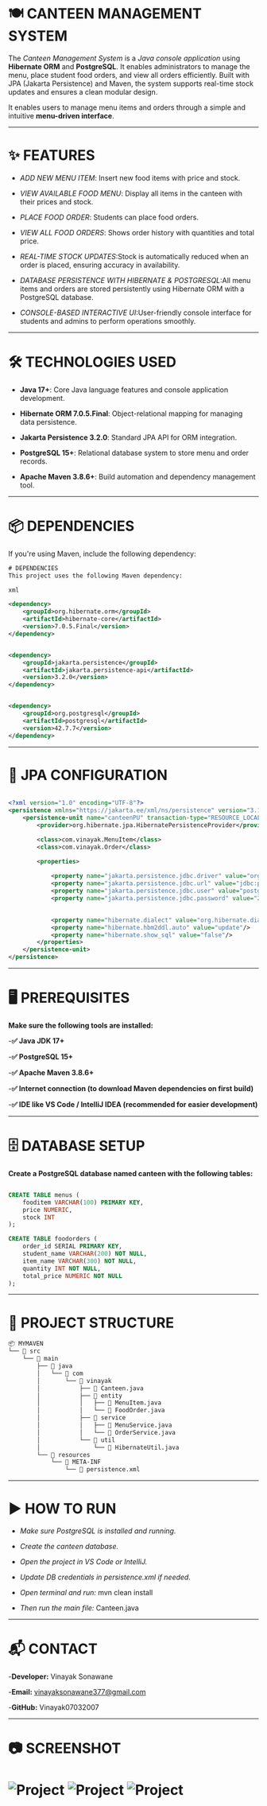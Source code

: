 # 🍽️ CANTEEN MANAGEMENT SYSTEM  



The *Canteen Management System* is a *Java console application* using **Hibernate ORM** and **PostgreSQL**. It enables administrators to manage the menu, place student food orders, and view all orders efficiently. Built with JPA (Jakarta Persistence) and Maven, the system supports real-time stock updates and ensures a clean modular design.


It enables users to manage menu items and orders through a simple and intuitive **menu-driven interface**.  


---

# ✨ FEATURES

-  *ADD NEW MENU ITEM*: Insert new food items with price and stock.

-  *VIEW AVAILABLE FOOD MENU*: Display all items in the canteen with their prices and stock.

-  *PLACE FOOD ORDER*: Students can place food orders.

-  *VIEW ALL FOOD ORDERS*: Shows order history with quantities and total price.

-  *REAL-TIME STOCK UPDATES*:Stock is automatically reduced when an order is placed, ensuring accuracy in availability.

-  *DATABASE PERSISTENCE WITH HIBERNATE & POSTGRESQL*:All menu items and orders are stored persistently using Hibernate ORM with a PostgreSQL database.

-  *CONSOLE-BASED INTERACTIVE UI*:User-friendly console interface for students and admins to perform operations smoothly.



---

# 🛠 TECHNOLOGIES USED


- **Java 17+**: Core Java language features and console application development.

- **Hibernate ORM 7.0.5.Final**: Object-relational mapping for managing data persistence.

- **Jakarta Persistence 3.2.0**: Standard JPA API for ORM integration.

- **PostgreSQL 15+**: Relational database system to store menu and order records.

- **Apache Maven 3.8.6+**: Build automation and dependency management tool.


---

# 📦 DEPENDENCIES

If you're using Maven, include the following dependency:

```xml
# DEPENDENCIES
This project uses the following Maven dependency:

xml

<dependency>
    <groupId>org.hibernate.orm</groupId>
    <artifactId>hibernate-core</artifactId>
    <version>7.0.5.Final</version>
</dependency>


<dependency>
    <groupId>jakarta.persistence</groupId>
    <artifactId>jakarta.persistence-api</artifactId>
    <version>3.2.0</version>
</dependency>


<dependency>
    <groupId>org.postgresql</groupId>
    <artifactId>postgresql</artifactId>
    <version>42.7.7</version>
</dependency>

```

---


# 📄 JPA CONFIGURATION

```xml

<?xml version="1.0" encoding="UTF-8"?>
<persistence xmlns="https://jakarta.ee/xml/ns/persistence" version="3.1">
    <persistence-unit name="canteenPU" transaction-type="RESOURCE_LOCAL">
        <provider>org.hibernate.jpa.HibernatePersistenceProvider</provider>

        <class>com.vinayak.MenuItem</class>
        <class>com.vinayak.Order</class>

        <properties>
           
            <property name="jakarta.persistence.jdbc.driver" value="org.postgresql.Driver"/>
            <property name="jakarta.persistence.jdbc.url" value="jdbc:postgresql://localhost:5432/canteen"/>
            <property name="jakarta.persistence.jdbc.user" value="postgres"/>
            <property name="jakarta.persistence.jdbc.password" value="2007"/>

            
            <property name="hibernate.dialect" value="org.hibernate.dialect.PostgreSQLDialect"/>
            <property name="hibernate.hbm2ddl.auto" value="update"/>
            <property name="hibernate.show_sql" value="false"/>
        </properties>
    </persistence-unit>
</persistence>

```


---


# 🖥 PREREQUISITES

**Make sure the following tools are installed:**

-**✅ Java JDK 17+**

-**✅ PostgreSQL 15+**

-**✅ Apache Maven 3.8.6+**

-**✅ Internet connection (to download Maven dependencies on first build)**

-**✅ IDE like VS Code / IntelliJ IDEA (recommended for easier development)**



---


# 🗄 DATABASE SETUP
**Create a PostgreSQL database named canteen with the following tables:**

```sql

CREATE TABLE menus (
    fooditem VARCHAR(100) PRIMARY KEY,
    price NUMERIC,
    stock INT
);

CREATE TABLE foodorders (
    order_id SERIAL PRIMARY KEY,
    student_name VARCHAR(200) NOT NULL,
    item_name VARCHAR(300) NOT NULL,
    quantity INT NOT NULL,
    total_price NUMERIC NOT NULL
);

```
---

# 📂 PROJECT STRUCTURE

```bash
📦 MYMAVEN
└── 📁 src
    └── 📁 main
        ├── 📁 java
        │   └── 📁 com
        │       └── 📁 vinayak
        │           ├── 📄 Canteen.java                         
        │           ├── 📁 entity
        │           │   ├── 📄 MenuItem.java                     
        │           │   └── 📄 FoodOrder.java                   
        │           ├── 📁 service
        │           │   ├── 📄 MenuService.java                  
        │           │   └── 📄 OrderService.java                 
        │           └── 📁 util
        │               └── 📄 HibernateUtil.java                
        └── 📁 resources
            └── 📁 META-INF
                └── 📄 persistence.xml                           

```

---

# ▶️ HOW TO RUN


- *Make sure PostgreSQL is installed and running.*

- *Create the canteen database.*

- *Open the project in VS Code or IntelliJ.*

- *Update DB credentials in persistence.xml if needed.*

- *Open terminal and run:*
  mvn clean install

- *Then run the main file:* 
  Canteen.java


---

# 📬 CONTACT
-**Developer:** Vinayak Sonawane

-**Email:** vinayaksonawane377@gmail.com

-**GitHub:** Vinayak07032007

---

# 📷 SCREENSHOT


![Project](Project.png)
![Project](Project2.png)
![Project](Projectop.png)
=======

